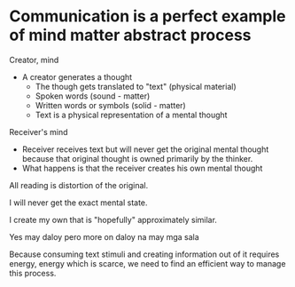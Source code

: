 # Communication is a perfect example of mind matter abstract process

Creator, mind

- A creator generates a thought
   - The though gets translated to "text" (physical material)
   - Spoken words (sound - matter)
   - Written words or symbols (solid - matter)
   - Text is a physical representation of a mental thought

Receiver's mind

- Receiver receives text but will never get the original mental thought because that original thought is owned primarily by the thinker.
- What happens is that the receiver creates his own mental thought

All reading is distortion of the original.

I will never get the exact mental state.

I create my own that is "hopefully" approximately similar.

Yes may daloy pero more on daloy na may mga sala

Because consuming text stimuli and creating information out of it requires energy, energy which is scarce, we need to find an efficient way to manage this process.

